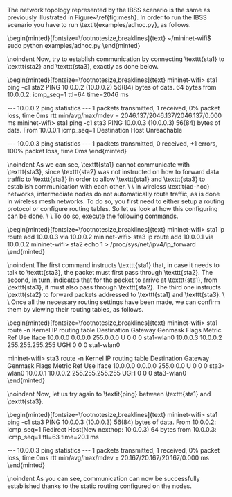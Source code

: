 The network topology represented by the IBSS scenario is the same as previously illustrated in Figure~\ref{fig:mesh}. In order to run the IBSS scenario you have to run \textit{examples/adhoc.py}, as follows.

\begin{minted}[fontsize=\footnotesize,breaklines]{text}
~/mininet-wifi$ sudo python examples/adhoc.py
\end{minted}

\noindent Now, try to establish communication by connecting \texttt{sta1} to \texttt{sta2} and \texttt{sta3}, exactly as done below. 

\begin{minted}[fontsize=\footnotesize,breaklines]{text}
mininet-wifi> sta1 ping -c1 sta2
PING 10.0.0.2 (10.0.0.2) 56(84) bytes of data.
64 bytes from 10.0.0.2: icmp_seq=1 ttl=64 time=2046 ms

--- 10.0.0.2 ping statistics ---
1 packets transmitted, 1 received, 0% packet loss, time 0ms
rtt min/avg/max/mdev = 2046.137/2046.137/2046.137/0.000 ms
mininet-wifi> sta1 ping -c1 sta3
PING 10.0.0.3 (10.0.0.3) 56(84) bytes of data.
From 10.0.0.1 icmp_seq=1 Destination Host Unreachable

--- 10.0.0.3 ping statistics ---
1 packets transmitted, 0 received, +1 errors, 100% packet loss, time 0ms
\end{minted}

\noindent As we can see, \texttt{sta1} cannot communicate with \texttt{sta3}, since \texttt{sta2} was not instructed on how to forward data traffic to \texttt{sta3} in order to allow \texttt{sta1} and \texttt{sta3} to establish communication with each other.
\\
\\
In wireless \textit{ad-hoc} networks, intermediate nodes do not automatically route traffic, as is done in wireless mesh networks. To do so, you first need to either setup a routing protocol or configure routing tables. So let us look at how this configuring can be done.
\\
\\
To do so, execute the following commands.

\begin{minted}[fontsize=\footnotesize,breaklines]{text}
mininet-wifi> sta1 ip route add 10.0.0.3 via 10.0.0.2
mininet-wifi> sta3 ip route add 10.0.0.1 via 10.0.0.2
mininet-wifi> sta2 echo 1 > /proc/sys/net/ipv4/ip_forward
\end{minted}

\noindent The first command instructs \texttt{sta1} that, in case it needs to talk to \texttt{sta3}, the packet must first pass through \texttt{sta2}. The second, in turn, indicates that for the packet to arrive at \texttt{sta1}, from \texttt{sta3}, it must also pass through \texttt{sta2}. The third one instructs \texttt{sta2} to forward packets addressed to \texttt{sta1} and \texttt{sta3}.
\\
\\
Once all the necessary routing settings have been made, we can confirm them by viewing their routing tables, as follows.

\begin{minted}[fontsize=\footnotesize,breaklines]{text}
mininet-wifi> sta1 route -n
Kernel IP routing table
Destination Gateway  Genmask         Flags Metric Ref  Use Iface
10.0.0.0    0.0.0.0  255.0.0.0       U     0      0    0 sta1-wlan0
10.0.0.3    10.0.0.2 255.255.255.255 UGH   0      0    0 sta1-wlan0

mininet-wifi> sta3 route -n
Kernel IP routing table
Destination Gateway  Genmask         Flags Metric Ref  Use Iface
10.0.0.0    0.0.0.0  255.0.0.0       U     0      0    0 sta3-wlan0
10.0.0.1    10.0.0.2 255.255.255.255 UGH   0      0    0 sta3-wlan0
\end{minted}

\noindent Now, let us try again to \textit{ping} between \texttt{sta1} and \texttt{sta3}. 

\begin{minted}[fontsize=\footnotesize,breaklines]{text}
mininet-wifi> sta1 ping -c1 sta3
PING 10.0.0.3 (10.0.0.3) 56(84) bytes of data.
From 10.0.0.2: icmp_seq=1 Redirect Host(New nexthop: 10.0.0.3)
64 bytes from 10.0.0.3: icmp_seq=1 ttl=63 time=20.1 ms

--- 10.0.0.3 ping statistics ---
1 packets transmitted, 1 received, 0% packet loss, time 0ms
rtt min/avg/max/mdev = 20.167/20.167/20.167/0.000 ms
\end{minted}

\noindent As you can see, communication can now be successfully established thanks to the static routing configured on the nodes.
